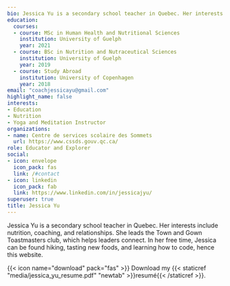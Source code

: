 ```yaml
---
bio: Jessica Yu is a secondary school teacher in Quebec. Her interests include coaching, hiking, and relationships. She leads the Town and Gown Toastmasters Club, whose mission is to train skilled leaders.
education: 
  courses:
  - course: MSc in Human Health and Nutritional Sciences
    institution: University of Guelph
    year: 2021
  - course: BSc in Nutrition and Nutraceutical Sciences
    institution: University of Guelph
    year: 2019
  - course: Study Abroad
    institution: University of Copenhagen
    year: 2018
email: "coachjessicayu@gmail.com"
highlight_name: false
interests:
- Education
- Nutrition
- Yoga and Meditation Instructor
organizations:
- name: Centre de services scolaire des Sommets
  url: https://www.cssds.gouv.qc.ca/
role: Educator and Explorer
social:
- icon: envelope
  icon_pack: fas
  link: /#contact
- icon: linkedin
  icon_pack: fab
  link: https://www.linkedin.com/in/jessicajyu/
superuser: true
title: Jessica Yu
---
```

Jessica Yu is a secondary school teacher in Quebec. Her interests include nutrition, coaching, and relationships. She leads the Town and Gown Toastmasters club, which helps leaders connect. In her free time, Jessica can be found hiking, tasting new foods, and learning how to code, hence this website. 

{{< icon name="download" pack="fas" >}} Download my {{< staticref "media/jessica_yu_resume.pdf" "newtab" >}}resumé{{< /staticref >}}.
